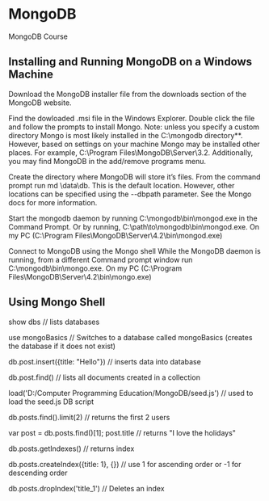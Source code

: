 # MongoDB
MongoDB Course

## Installing and Running MongoDB on a Windows Machine
Download the MongoDB installer file from the downloads section of the MongoDB website.

Find the dowloaded .msi file in the Windows Explorer. Double click the file and follow the prompts to install Mongo. Note: unless you specify a custom directory Mongo is most likely installed in the C:\mongodb directory**. However, based on settings on your machine Mongo may be installed other places. For example, C:\Program Files\MongoDB\Server\3.2. Additionally, you may find MongoDB in the add/remove programs menu.

Create the directory where MongoDB will store it’s files. From the command prompt run md \data\db. This is the default location. However, other locations can be specified using the --dbpath parameter. See the Mongo docs for more information.

Start the mongodb daemon by running C:\mongodb\bin\mongod.exe in the Command Prompt. Or by running, C:\path\to\mongodb\bin\mongod.exe. On my PC (C:\Program Files\MongoDB\Server\4.2\bin\mongod.exe)

Connect to MongoDB using the Mongo shell While the MongoDB daemon is running, from a different Command prompt window run C:\mongodb\bin\mongo.exe. On my PC (C:\Program Files\MongoDB\Server\4.2\bin\mongo.exe)

## Using Mongo Shell
show dbs    // lists databases

use mongoBasics     // Switches to a database called mongoBasics (creates the database if it does not exist)

 db.post.insert({title: "Hello"})   // inserts data into database

 db.post.find()     // lists all documents created in a collection

 load('D:/Computer Programming Education/MongoDB/seed.js')  // used to load the seed.js DB script

 db.posts.find().limit(2)   // returns the first 2 users

 var post = db.posts.find()[1];
 post.title     // returns "I love the holidays"

 db.posts.getIndexes()      // returns index

db.posts.createIndex({title: 1}, {})    // use 1 for ascending order or -1 for descending order

 db.posts.dropIndex('title_1')      // Deletes an index